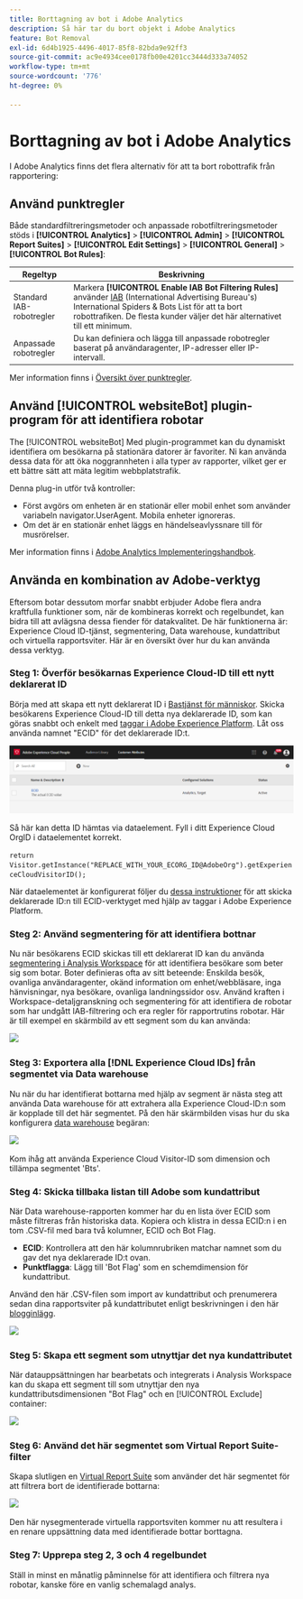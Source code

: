 ```yaml
---
title: Borttagning av bot i Adobe Analytics
description: Så här tar du bort objekt i Adobe Analytics
feature: Bot Removal
exl-id: 6d4b1925-4496-4017-85f8-82bda9e92ff3
source-git-commit: ac9e4934cee0178fb00e4201cc3444d333a74052
workflow-type: tm+mt
source-wordcount: '776'
ht-degree: 0%

---
```


# Borttagning av bot i Adobe Analytics

I Adobe Analytics finns det flera alternativ för att ta bort robottrafik från rapportering:

## Använd punktregler

Både standardfiltreringsmetoder och anpassade robotfiltreringsmetoder stöds i **[!UICONTROL Analytics]** > **[!UICONTROL Admin]** > **[!UICONTROL Report Suites]** > **[!UICONTROL Edit Settings]** > **[!UICONTROL General]** > **[!UICONTROL Bot Rules]**:

| Regeltyp | Beskrivning |
|--- |--- |
| Standard IAB-robotregler | Markera **[!UICONTROL Enable IAB Bot Filtering Rules]** använder [IAB](https://www.iab.com/) (International Advertising Bureau&#39;s) International Spiders &amp; Bots List för att ta bort robottrafiken. De flesta kunder väljer det här alternativet till ett minimum. |
| Anpassade robotregler | Du kan definiera och lägga till anpassade robotregler baserat på användaragenter, IP-adresser eller IP-intervall. |

Mer information finns i [Översikt över punktregler](/help/admin/admin/bot-removal/bot-rules.md).

## Använd [!UICONTROL websiteBot] plugin-program för att identifiera robotar

The [!UICONTROL websiteBot] Med plugin-programmet kan du dynamiskt identifiera om besökarna på stationära datorer är favoriter. Ni kan använda dessa data för att öka noggrannheten i alla typer av rapporter, vilket ger er ett bättre sätt att mäta legitim webbplatstrafik.

Denna plug-in utför två kontroller:

* Först avgörs om enheten är en stationär eller mobil enhet som använder variabeln navigator.UserAgent. Mobila enheter ignoreras.
* Om det är en stationär enhet läggs en händelseavlyssnare till för musrörelser.

Mer information finns i [Adobe Analytics Implementeringshandbok](https://experienceleague.adobe.com/docs/analytics/implementation/vars/plugins/websitebot.html).

## Använda en kombination av Adobe-verktyg

Eftersom botar dessutom morfar snabbt erbjuder Adobe flera andra kraftfulla funktioner som, när de kombineras korrekt och regelbundet, kan bidra till att avlägsna dessa fiender för datakvalitet. De här funktionerna är: Experience Cloud ID-tjänst, segmentering, Data warehouse, kundattribut och virtuella rapportsviter. Här är en översikt över hur du kan använda dessa verktyg.

### Steg 1: Överför besökarnas Experience Cloud-ID till ett nytt deklarerat ID

Börja med att skapa ett nytt deklarerat ID i [Bastjänst för människor](https://experienceleague.adobe.com/docs/core-services/interface/audiences/audience-library.html). Skicka besökarens Experience Cloud-ID till detta nya deklarerade ID, som kan göras snabbt och enkelt med [taggar i Adobe Experience Platform](https://experienceleague.adobe.com/docs/experience-platform/tags/extensions/adobe/id-service/overview.html). Låt oss använda namnet &quot;ECID&quot; för det deklarerade ID:t.

![](assets/bot-cust-attr-setup.png)

Så här kan detta ID hämtas via dataelement. Fyll i ditt Experience Cloud OrgID i dataelementet korrekt.

```return Visitor.getInstance("REPLACE_WITH_YOUR_ECORG_ID@AdobeOrg").getExperienceCloudVisitorID();```

När dataelementet är konfigurerat följer du [dessa instruktioner](https://experienceleague.adobe.com/docs/experience-platform/tags/extensions/adobe/id-service/overview.html) för att skicka deklarerade ID:n till ECID-verktyget med hjälp av taggar i Adobe Experience Platform.

### Steg 2: Använd segmentering för att identifiera bottnar

Nu när besökarens ECID skickas till ett deklarerat ID kan du använda [segmentering i Analysis Workspace](https://experienceleague.adobe.com/docs/analytics/analyze/analysis-workspace/components/segments/t-freeform-project-segment.html) för att identifiera besökare som beter sig som botar. Boter definieras ofta av sitt beteende: Enskilda besök, ovanliga användaragenter, okänd information om enhet/webbläsare, inga hänvisningar, nya besökare, ovanliga landningssidor osv. Använd kraften i Workspace-detaljgranskning och segmentering för att identifiera de robotar som har undgått IAB-filtrering och era regler för rapportrutins robotar. Här är till exempel en skärmbild av ett segment som du kan använda:

![](assets/bot-filter-seg1.png)

### Steg 3: Exportera alla [!DNL Experience Cloud IDs] från segmentet via Data warehouse

Nu när du har identifierat bottarna med hjälp av segment är nästa steg att använda Data warehouse för att extrahera alla Experience Cloud-ID:n som är kopplade till det här segmentet. På den här skärmbilden visas hur du ska konfigurera [data warehouse](/help/export/data-warehouse/data-warehouse.md) begäran:

![](assets/bot-dwh-3.png)

Kom ihåg att använda Experience Cloud Visitor-ID som dimension och tillämpa segmentet &#39;Bts&#39;.

### Steg 4: Skicka tillbaka listan till Adobe som kundattribut

När Data warehouse-rapporten kommer har du en lista över ECID som måste filtreras från historiska data. Kopiera och klistra in dessa ECID:n i en tom .CSV-fil med bara två kolumner, ECID och Bot Flag.

* **ECID**: Kontrollera att den här kolumnrubriken matchar namnet som du gav det nya deklarerade ID:t ovan.
* **Punktflagga**: Lägg till &#39;Bot Flag&#39; som en schemdimension för kundattribut.

Använd den här .CSV-filen som import av kundattribut och prenumerera sedan dina rapportsviter på kundattributet enligt beskrivningen i den här [blogginlägg](https://theblog.adobe.com/link-digital-behavior-customers).

![](assets/bot-csv-4.png)

### Steg 5: Skapa ett segment som utnyttjar det nya kundattributet

När datauppsättningen har bearbetats och integrerats i Analysis Workspace kan du skapa ett segment till som utnyttjar den nya kundattributsdimensionen &quot;Bot Flag&quot; och en [!UICONTROL Exclude] container:

![](assets/bot-filter-seg2.png)

### Steg 6: Använd det här segmentet som Virtual Report Suite-filter

Skapa slutligen en [Virtual Report Suite](/help/components/vrs/vrs-about.md) som använder det här segmentet för att filtrera bort de identifierade bottarna:

![](assets/bot-vrs.png)

Den här nysegmenterade virtuella rapportsviten kommer nu att resultera i en renare uppsättning data med identifierade bottar borttagna.

### Steg 7: Upprepa steg 2, 3 och 4 regelbundet

Ställ in minst en månatlig påminnelse för att identifiera och filtrera nya robotar, kanske före en vanlig schemalagd analys.
